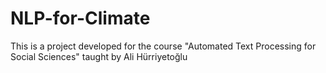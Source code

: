 # NLP-for-Climate
This is a project developed for the course "Automated Text Processing for Social Sciences" taught by Ali Hürriyetoğlu
